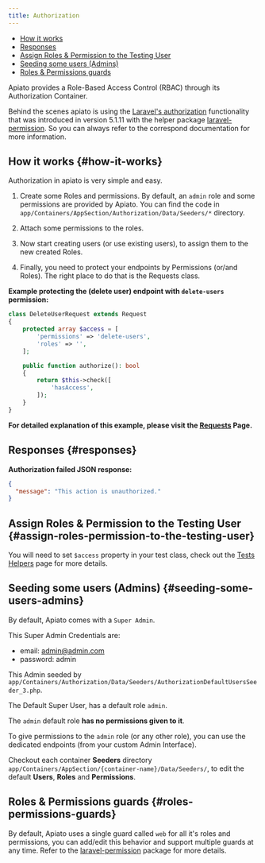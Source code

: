 ```yaml
---
title: Authorization
---
```


- [How it works](#how-it-works)
- [Responses](#responses)
- [Assign Roles & Permission to the Testing User](#assign-roles-permission-to-the-testing-user)
- [Seeding some users (Admins)](#seeding-some-users-admins)
- [Roles & Permissions guards](#roles-permissions-guards)

Apiato provides a Role-Based Access Control (RBAC) through its Authorization Container.

Behind the scenes apiato is using the [Laravel's authorization](https://laravel.com/docs/authorization) functionality that was introduced in version 5.1.11 with the helper package [laravel-permission](https://github.com/spatie/laravel-permission). So you can always refer to the correspond documentation for more information.

## How it works {#how-it-works}

Authorization in apiato is very simple and easy.

1) Create some Roles and permissions. By default, an `admin` role and some permissions are provided by Apiato. You can find the code in `app/Containers/AppSection/Authorization/Data/Seeders/*` directory.

2) Attach some permissions to the roles.

3) Now start creating users (or use existing users), to assign them to the new created Roles.

4) Finally, you need to protect your endpoints by Permissions (or/and Roles). The right place to do that is the Requests class.

**Example protecting the (delete user) endpoint with `delete-users` permission:**

```php
class DeleteUserRequest extends Request
{
    protected array $access = [
        'permissions' => 'delete-users',
        'roles' => '',
    ];

    public function authorize(): bool
    {
        return $this->check([
            'hasAccess',
        ]);
    }
}

```

**For detailed explanation of this example, please visit the [Requests](../main-components/requests) Page.**

## Responses {#responses}

**Authorization failed JSON response:**

```json
{
  "message": "This action is unauthorized."
}
```

## Assign Roles & Permission to the Testing User {#assign-roles-permission-to-the-testing-user}

You will need to set `$access` property in your test class, check out the [Tests Helpers](../miscellaneous/tests-helpers) page for more details.

## Seeding some users (Admins) {#seeding-some-users-admins}

By default, Apiato comes with a `Super Admin`.

This Super Admin Credentials are:

+ email: admin@admin.com
+ password: admin

This Admin seeded by `app/Containers/Authorization/Data/Seeders/AuthorizationDefaultUsersSeeder_3.php`.

The Default Super User, has a default role `admin`.

The `admin` default role **has no permissions given to it**.

To give permissions to the `admin` role (or any other role), you can use the dedicated endpoints (from your custom Admin Interface).

Checkout each container **Seeders** directory `app/Containers/AppSection/{container-name}/Data/Seeders/`, to edit the default **Users**, **Roles** and **Permissions**.

## Roles & Permissions guards {#roles-permissions-guards}

By default, Apiato uses a single guard called `web` for all it's roles and permissions, you can add/edit this behavior and support multiple guards at any time. Refer to the [laravel-permission](https://github.com/spatie/laravel-permission#using-multiple-guards) package for more details.
